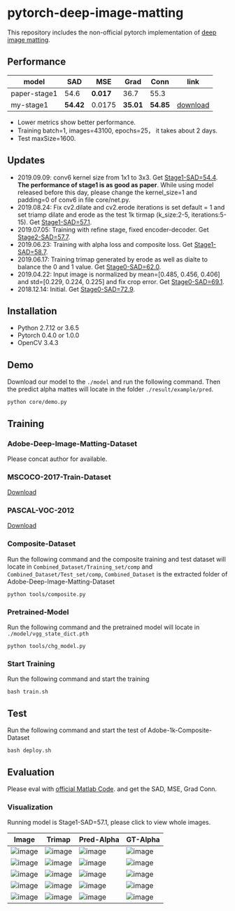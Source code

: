 # pytorch-deep-image-matting
This repository includes the non-official pytorch implementation of [deep image matting](http://openaccess.thecvf.com/content_cvpr_2017/papers/Xu_Deep_Image_Matting_CVPR_2017_paper.pdf).

## Performance
|model       |SAD      |MSE      |Grad     |Conn     | link |
|------------|---------|---------|---------|---------| ---- |
|paper-stage1|  54.6   |**0.017**|  36.7   |  55.3   |      |
|my-stage1   |**54.42**|  0.0175 |**35.01**|**54.85**|[download](https://github.com/huochaitiantang/pytorch-deep-image-matting/releases/download/v1.4/stage1_sad_54.4.pth)|
* Lower metrics show better performance. 
* Training batch=1, images=43100, epochs=25， it takes about 2 days.
* Test maxSize=1600.


## Updates
* 2019.09.09: conv6 kernel size from 1x1 to 3x3. Get [Stage1-SAD=54.4](https://github.com/huochaitiantang/pytorch-deep-image-matting/releases/download/v1.4/stage1_sad_54.4.pth). **The performance of stage1 is as good as paper**. While using model released before this day, please change the kernel_size=1 and padding=0 of conv6 in file core/net.py.
* 2019.08.24: Fix cv2.dilate and cv2.erode iterations is set default = 1 and set triamp dilate and erode as the test 1k tirmap (k_size:2-5, iterations:5-15). Get [Stage1-SAD=57.1](https://github.com/huochaitiantang/pytorch-deep-image-matting/releases/download/v1.3/stage1_sad_57.1.pth).
* 2019.07.05: Training with refine stage, fixed encoder-decoder. Get [Stage2-SAD=57.7](https://github.com/huochaitiantang/pytorch-deep-image-matting/releases/download/v1.2/stage2_norm_balance_sad_57.9.pth).
* 2019.06.23: Training with alpha loss and composite loss. Get [Stage1-SAD=58.7](https://github.com/huochaitiantang/pytorch-deep-image-matting/releases/download/v1.2/stage1_norm_balance_sad_58.7.pth).
* 2019.06.17: Training trimap generated by erode as well as dialte to balance the 0 and 1 value. Get [Stage0-SAD=62.0](https://github.com/huochaitiantang/pytorch-deep-image-matting/releases/download/v1.2/stage0_norm_balance_sad_62.0.pth).
* 2019.04.22: Input image is normalized by mean=[0.485, 0.456, 0.406] and std=[0.229, 0.224, 0.225] and fix crop error. Get [Stage0-SAD=69.1](https://github.com/huochaitiantang/pytorch-deep-image-matting/releases/download/v1.1/stage0_norm_e12_sad_69.1.pth).
* 2018.12.14: Initial. Get [Stage0-SAD=72.9](https://github.com/huochaitiantang/pytorch-deep-image-matting/releases/download/v1.0/my_stage0_sad_72.9.pth). 

## Installation
* Python 2.7.12 or 3.6.5
* Pytorch 0.4.0 or 1.0.0
* OpenCV 3.4.3

## Demo
Download our model to the  `./model` and run the following command. Then the predict alpha mattes will locate in the folder `./result/example/pred`.

    python core/demo.py

## Training
### Adobe-Deep-Image-Matting-Dataset
Please concat author for available.
### MSCOCO-2017-Train-Dataset
[Download](http://images.cocodataset.org/zips/train2017.zip)
### PASCAL-VOC-2012 
[Download](http://host.robots.ox.ac.uk/pascal/VOC/voc2012/VOCtrainval_11-May-2012.tar)
### Composite-Dataset 
Run the following command and the composite training and test dataset will locate in `Combined_Dataset/Training_set/comp` and `Combined_Dataset/Test_set/comp`, `Combined_Dataset` is the extracted folder of Adobe-Deep-Image-Matting-Dataset

    python tools/composite.py

### Pretrained-Model
Run the following command and the pretrained model will locate in `./model/vgg_state_dict.pth`

    python tools/chg_model.py

### Start Training
Run the following command and start the training

    bash train.sh

## Test
Run the following command and start the test of Adobe-1k-Composite-Dataset

    bash deploy.sh

## Evaluation
Please eval with [official Matlab Code](https://docs.google.com/uc?export=download&id=1euP9WmWve3c7EgOwRqgHfnp2H8NXH3OM). and get the SAD, MSE, Grad Conn.

### Visualization
Running model is Stage1-SAD=57.1, please click to view whole images.

| Image | Trimap | Pred-Alpha | GT-Alpha |
|---|---|---|---|
|![image](https://github.com/huochaitiantang/pytorch-deep-image-matting/blob/master/result/example/image/boy-1518482_1920_12.png) |![image](https://github.com/huochaitiantang/pytorch-deep-image-matting/blob/master/result/example/trimap/boy-1518482_1920_12.png) |![image](https://github.com/huochaitiantang/pytorch-deep-image-matting/blob/master/result/example/pred/boy-1518482_1920_12.png) |![image](https://github.com/huochaitiantang/pytorch-deep-image-matting/blob/master/result/example/alpha/boy-1518482_1920_12.png)
|![image](https://github.com/huochaitiantang/pytorch-deep-image-matting/blob/master/result/example/image/dandelion-1335575_1920_1.png) |![image](https://github.com/huochaitiantang/pytorch-deep-image-matting/blob/master/result/example/trimap/dandelion-1335575_1920_1.png) |![image](https://github.com/huochaitiantang/pytorch-deep-image-matting/blob/master/result/example/pred/dandelion-1335575_1920_1.png) |![image](https://github.com/huochaitiantang/pytorch-deep-image-matting/blob/master/result/example/alpha/dandelion-1335575_1920_1.png)
|![image](https://github.com/huochaitiantang/pytorch-deep-image-matting/blob/master/result/example/image/light-bulb-376930_1920_11.png) |![image](https://github.com/huochaitiantang/pytorch-deep-image-matting/blob/master/result/example/trimap/light-bulb-376930_1920_11.png) |![image](https://github.com/huochaitiantang/pytorch-deep-image-matting/blob/master/result/example/pred/light-bulb-376930_1920_11.png) |![image](https://github.com/huochaitiantang/pytorch-deep-image-matting/blob/master/result/example/alpha/light-bulb-376930_1920_11.png)
|![image](https://github.com/huochaitiantang/pytorch-deep-image-matting/blob/master/result/example/image/sieve-641426_1920_1.png) |![image](https://github.com/huochaitiantang/pytorch-deep-image-matting/blob/master/result/example/trimap/sieve-641426_1920_1.png) |![image](https://github.com/huochaitiantang/pytorch-deep-image-matting/blob/master/result/example/pred/sieve-641426_1920_1.png) |![image](https://github.com/huochaitiantang/pytorch-deep-image-matting/blob/master/result/example/alpha/sieve-641426_1920_1.png)
|![image](https://github.com/huochaitiantang/pytorch-deep-image-matting/blob/master/result/example/image/spring-289527_1920_15.png) |![image](https://github.com/huochaitiantang/pytorch-deep-image-matting/blob/master/result/example/trimap/spring-289527_1920_15.png) |![image](https://github.com/huochaitiantang/pytorch-deep-image-matting/blob/master/result/example/pred/spring-289527_1920_15.png) |![image](https://github.com/huochaitiantang/pytorch-deep-image-matting/blob/master/result/example/alpha/spring-289527_1920_15.png)
